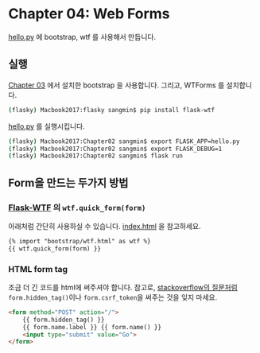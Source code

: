 # Chapter 04: Web Forms

[hello.py](hello.py) 에 bootstrap, wtf 를 사용해서 만듭니다.

## 실행

[Chapter 03](../Chapter03) 에서 설치한 bootstrap 을 사용합니다. 그리고, WTForms 를 설치합니다.

```bash
(flasky) Macbook2017:flasky sangmin$ pip install flask-wtf
```

[hello.py](hello.py) 를 실행시킵니다.

```bash
(flasky) Macbook2017:Chapter02 sangmin$ export FLASK_APP=hello.py
(flasky) Macbook2017:Chapter02 sangmin$ export FLASK_DEBUG=1
(flasky) Macbook2017:Chapter02 sangmin$ flask run
```

## Form을 만드는 두가지 방법

### [Flask-WTF](https://flask-wtf.readthedocs.io/en/stable/) 의 `wtf.quick_form(form)`

아래처럼 간단히 사용하실 수 있습니다. [index.html](templates/index.html) 을 참고하세요.

```html
{% import "bootstrap/wtf.html" as wtf %}
{{ wtf.quick_form(form) }}
```

### HTML form tag

조금 더 긴 코드를 html에 써주셔야 합니다. 참고로, [stackoverflow의 질문처럼](https://stackoverflow.com/questions/24234306/flask-wtform-forms-validate-on-submit-is-always-false) `form.hidden_tag()`이나 `form.csrf_token`을 써주는 것을 잊지 마세요.

```html
<form method="POST" action="/">
    {{ form.hidden_tag() }}
    {{ form.name.label }} {{ form.name() }}
    <input type="submit" value="Go">
</form>
```